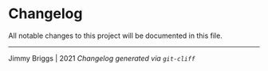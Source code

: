 # Changelog
All notable changes to this project will be documented in this file.

***
Jimmy Briggs | 2021
*Changelog generated via `git-cliff`*

